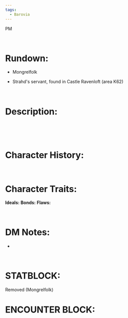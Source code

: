 ```yaml
---
tags:
  - Barovia
---
```

PM

 

# **Rundown:**

-   Mongrelfolk

-   Strahd's servant, found in Castle Ravenloft (area K62)

 

# **Description:**

 

 

# **Character History:**

 
 

# **Character Traits:** 

**Ideals:**
**Bonds:**
**Flaws:**

 
 

# **DM Notes:**

-    

 

# **STATBLOCK:**
Removed (Mongrelfolk)



# **ENCOUNTER BLOCK:**


